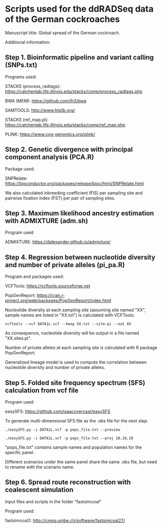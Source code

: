 # Scripts used for the ddRADSeq data of the German cockroaches

Manuscript title: Global spread of the German cockroach.

Additional information:


## Step 1. Bioinformatic pipeline and variant calling (SNPs.txt)

Programs used: 

STACKS (process_radtags): https://catchenlab.life.illinois.edu/stacks/comp/process_radtags.php 

BWA (MEM): https://github.com/lh3/bwa

SAMTOOLS: http://www.htslib.org/

STACKS (ref_map.pl): https://catchenlab.life.illinois.edu/stacks/comp/ref_map.php 

PLINK: https://www.cog-genomics.org/plink/


## Step 2. Genetic divergence with principal component analysis (PCA.R)

Package used: 

SNPRelate: https://bioconductor.org/packages/release/bioc/html/SNPRelate.html

We also calculated inbreeding coefficient (FIS) per sampling site and pairwise fixation index (FST) per pair of sampling sites. 


## Step 3. Maximum likelihood ancestry estimation with ADMIXTURE (adm.sh)

Program used: 

ADMIXTURE: https://dalexander.github.io/admixture/


## Step 4. Regression between nucleotide diversity and number of private alleles (pi_pa.R)

Program and packages used:

VCFTools: https://vcftools.sourceforge.net

PopGenReport: https://cran.r-project.org/web/packages/PopGenReport/index.html

Nucleotide diversity at each sampling site (assuming site named "XX", sample names are listed in "XX.txt") is calculated with VCFTools:

`vcftools --vcf DATA1L.vcf --keep XX.txt --site-pi --out XX`

As consequence, nucleotide diversity will be output in a file named "XX.sites.pi".

Number of private alleles at each sampling site is calculated with R package PopGenReport.

Generalized lineage model is used to compute the correlation between nucleotide diversity and number of private alleles.


## Step 5. Folded site frequency spectrum (SFS) calculation from vcf file

Program used: 

easySFS: https://github.com/isaacovercast/easySFS

To generate multi-dimensional SFS file as the .obs file for the next step. 

`./easySFS.py -i DATA1L.vcf -p pops_file.txt --preview`

`./easySFS.py -i DATA1L.vcf -p pops_file.txt --proj 10,10,10`

"pops_file.txt" contains sample names and population names for the specific panel.

Different scenarios under the same panel share the same .obs file, but need to rename with the scenario name. 


## Step 6. Spread route reconstruction with coalescent simulation

Input files and scripts in the folder "fastsimcoal"

Program used: 

fastsimcoal2: http://cmpg.unibe.ch/software/fastsimcoal27/
